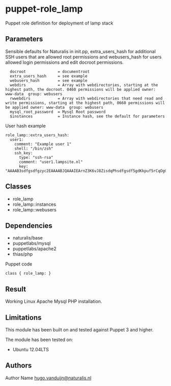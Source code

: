 puppet-role_lamp
===================

Puppet role definition for deployment of lamp stack

Parameters
-------------
Sensible defaults for Naturalis in init.pp, extra_users_hash for additional SSH users that are allowed root permissions and webusers_hash for users allowed login permissions and edit docroot permissions.  

```
  docroot              = documentroot
  extra_users_hash     = see example
  webusers_hash        = see example
  webdirs              = Array with webdirectories, starting at the highest path, the docroot. 0460 permissions will be applied owner: www-data  group: webusers
  rwwebdirs            = Array with webdirectories that need read and write permissions, starting at the highest path, 0660 permissions will be applied owner: www-data  group: webusers
  mysql_root_password  = Mysql Root password
  $instances           = Instance hash, see the default for parameters
```


User hash example
```
role_lamp::extra_users_hash:
  user1:
    comment: "Example user 1"
    shell: "/bin/zsh"
    ssh_key:
      type: "ssh-rsa"
      comment: "user1.lampsite.nl"
      key: "AAAAB3sdfgsdfgzyc2EAAAABJQAAAIEArnZ3K6vJ8ZisdqPhsdfgsdf5gdKkpuf5rCqOgGphDrBt3ntT7+rWzjx39Im64CCoL+q6ZKgckEZMjGaOKcV+c77nCmSb8eqAM/4eltwj+OgJ5K5DVi1pUaWxR5IoeiulZK36DetVZJCGCkxxLopjSDFGAS234aPC13cLM0Qqfxk="
```


Classes
-------------
- role_lamp
- role_lamp::instances
- role_lamp::webusers

Dependencies
-------------
- naturalis/base
- puppetlabs/mysql
- puppetlabs/apache2
- thias/php


Puppet code
```
class { role_lamp: }
```
Result
-------------
Working Linux Apache Mysql PHP installation. 


Limitations
-------------
This module has been built on and tested against Puppet 3 and higher.


The module has been tested on:
- Ubuntu 12.04LTS


Authors
-------------
Author Name <hugo.vanduijn@naturalis.nl>

